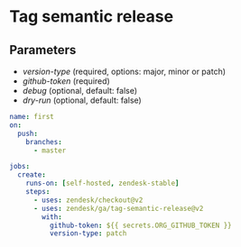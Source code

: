 # Tag semantic release


## Parameters
- *version-type* (required, options: major, minor or patch)
- *github-token* (required)
- *debug* (optional, default: false)
- *dry-run* (optional, default: false)

```yaml
name: first
on:
  push:
    branches:
      - master

jobs:
  create:
    runs-on: [self-hosted, zendesk-stable]
    steps:
      - uses: zendesk/checkout@v2
      - uses: zendesk/ga/tag-semantic-release@v2
        with:
          github-token: ${{ secrets.ORG_GITHUB_TOKEN }}
          version-type: patch

```
